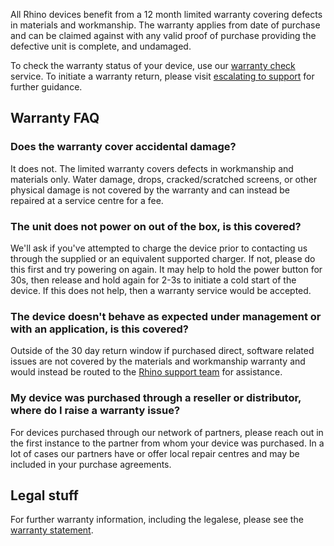 All Rhino devices benefit from a 12 month limited warranty covering defects in materials and workmanship. The warranty applies from date of purchase and can be claimed against with any valid proof of purchase providing the defective unit is complete, and undamaged.

To check the warranty status of your device, use our [warranty check](/support/warranty-check) service. To initiate a warranty return, please visit [escalating to support](/support/escalate) for further guidance.

## Warranty FAQ

### Does the warranty cover accidental damage?
It does not. The limited warranty covers defects in workmanship and materials only. Water damage, drops, cracked/scratched screens, or other physical damage is not covered by the warranty and can instead be repaired at a service centre for a fee.

### The unit does not power on out of the box, is this covered?
We'll ask if you've attempted to charge the device prior to contacting us through the supplied or an equivalent supported charger. If not, please do this first and try powering on again. It may help to hold the power button for 30s, then release and hold again for 2-3s to initiate a cold start of the device. If this does not help, then a warranty service would be accepted.

### The device doesn't behave as expected under management or with an application, is this covered?
Outside of the 30 day return window if purchased direct, software related issues are not covered by the materials and workmanship warranty and would instead be routed to the [Rhino support team](/support/escalate) for assistance.

### My device was purchased through a reseller or distributor, where do I raise a warranty issue?
For devices purchased through our network of partners, please reach out in the first instance to the partner from whom your device was purchased. In a lot of cases our partners have or offer local repair centres and may be included in your purchase agreements.

## Legal stuff

For further warranty information, including the legalese, please see the [warranty statement](/warranty).
